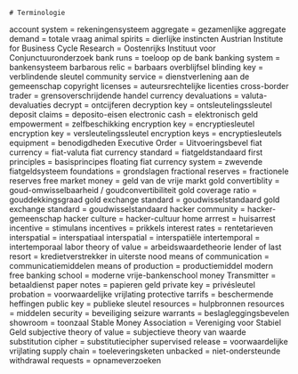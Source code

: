     # Terminologie
account system = rekeningensysteem
aggregate = gezamenlijke
aggregate demand = totale vraag
animal spirits = dierlijke instincten
Austrian Institute for Business Cycle Research = Oostenrijks Instituut voor Conjunctuuronderzoek
bank runs = toeloop op de bank
banking system = bankensysteem
barbarous relic = barbaars overblijfsel
blinding key = verblindende sleutel
community service = dienstverlening aan de gemeenschap
copyright licenses = auteursrechtelijke licenties
cross-border trader = grensoverschrijdende handel
currency devaluations = valuta-devaluaties
decrypt = ontcijferen
decryption key = ontsleutelingssleutel
deposit claims = deposito-eisen
electronic cash = elektronisch geld
empowerment = zelfbeschikking
encryption key = encryptiesleutel
encryption key = versleutelingssleutel
encryption keys = encryptiesleutels
equipment = benodigdheden
Executive Order = Uitvoeringsbevel
fiat currency = fiat-valuta
fiat currency standard = fiatgeldstandaard
first principles = basisprincipes
floating fiat currency system = zwevende fiatgeldsysteem
foundations = grondslagen
fractional reserves = fractionele reserves
free market money = geld van de vrije markt
gold convertiblity = goud-omwisselbaarheid / goudconvertibiliteit
gold coverage ratio = gouddekkingsgraad
gold exchange standard = goudwisselstandaard
gold exchange standard = goudwisselstandaard
hacker community = hacker-gemeenschap
hacker culture = hacker-cultuur
home arrrest = huisarrest
incentive = stimulans
incentives = prikkels
interest rates = rentetarieven
interspatial = interspatiaal
interspatial = interspatiële
intertemporal = intertemporaal
labor theory of value = arbeidswaardetheorie
lender of last resort = kredietverstrekker in uiterste nood
means of communication = communicatiemiddelen
means of production = productiemiddel
modern free banking school = moderne vrije-bankenschool
money Transmitter = betaaldienst
paper notes = papieren geld
private key = privésleutel
probation = voorwaardelijke vrijlating
protective tarrifs = beschermende heffingen
public key = publieke sleutel
resources = hulpbronnen
resources = middelen
security = beveiliging
seizure warrants = beslagleggingsbevelen
showroom = toonzaal
Stable Money Association = Vereniging voor Stabiel Geld
subjective theory of value = subjectieve theory van waarde
substitution cipher = substitutiecipher
supervised release = voorwaardelijke vrijlating
supply chain = toeleveringsketen
unbacked = niet-ondersteunde
withdrawal requests = opnameverzoeken
